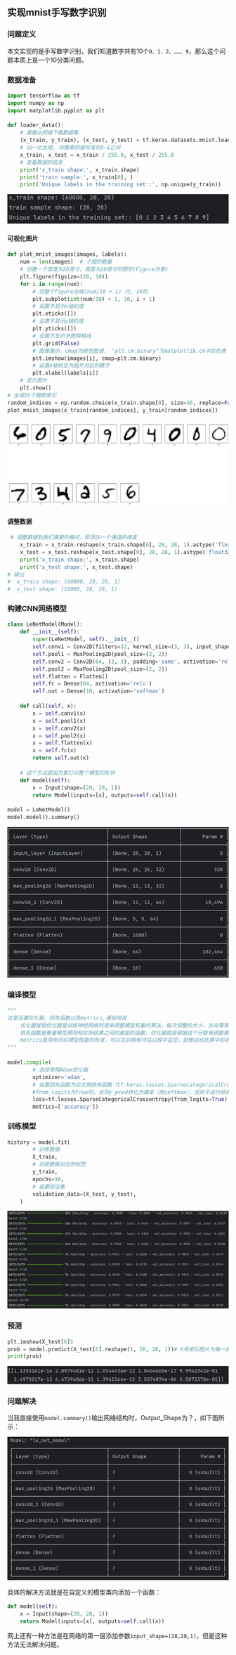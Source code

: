## 实现mnist手写数字识别

### 问题定义

本文实现的是手写数字识别，我们知道数字共有10个`0、1、2、……、9`，那么这个问题本质上是一个10分类问题。

### 数据准备

```python
import tensorflow as tf
import numpy as np
import matplotlib.pyplot as plt

def loader_data():
    # 直接从网络下载数据集
    (x_train, y_train), (x_test, y_test) = tf.keras.datasets.mnist.load_data()
    # 归一化处理, 将像素的值标准化0~1之间
    x_train, x_test = x_train / 255.0, x_test / 255.0
    # 查看数据的信息
    print('x_train shape:', x_train.shape)
    print('train sample:', x_train[0], )
    print('Unique labels in the training set::', np.unique(y_train))
```

![image-20240712093222685](assets/image-20240712093222685.png)

#### 可视化图片

```python
def plot_mnist_images(images, labels):
    num = len(images)  # 子图的数量
    # 创建一个宽度为20英寸、高度为10英寸的图形(Figure对象)
    plt.figure(figsize=(20, 10))
    for i in range(num):
        # 将整个figure分成(num/10 + 1) 行, 10列
        plt.subplot(int(num/10) + 1, 10, i + 1)
        # 设置不显示x轴刻度
        plt.xticks([])
        # 设置不显示y轴刻度
        plt.yticks([])
        # 设置不显示子图网格线
        plt.grid(False)
        # 图像展示，cmap为颜色图谱， "plt.cm.binary"为matplotlib.cm中的色表
        plt.imshow(images[i], cmap=plt.cm.binary)
        # 设置x轴标签为图片对应的数字
        plt.xlabel(labels[i])
    # 显示图片
    plt.show()
# 生成16个随即索引
random_indices = np.random.choice(x_train.shape[0], size=16, replace=False)
plot_mnist_images(x_train[random_indices], y_train[random_indices])
```

![image-20240712093403157](assets/image-20240712093403157.png)

#### 调整数据

```python
 # 调整数据到我们需要的格式，即添加一个通道的维度
    x_train = x_train.reshape(x_train.shape[0], 28, 28, 1).astype('float32')
    x_test = x_test.reshape(x_test.shape[0], 28, 28, 1).astype('float32')
    print('x_train shape:', x_train.shape)
    print('x_test shape:', x_test.shape)
# 输出 
#  x_train shape: (60000, 28, 28, 1)
#  x_test shape: (10000, 28, 28, 1)
```

### 构建CNN网络模型

```python
class LeNetModel(Model):
    def __init__(self):
        super(LeNetModel, self).__init__()
        self.conv1 = Conv2D(filters=32, kernel_size=(3, 3), input_shape=(28, 28, 1),padding='same', activation='relu')
        self.pool1 = MaxPooling2D(pool_size=(2, 2))
        self.conv2 = Conv2D(64, (3, 3), padding='same', activation='relu')
        self.pool2 = MaxPooling2D(pool_size=(2, 2))
        self.flatten = Flatten()
        self.fc = Dense(64, activation='relu')
        self.out = Dense(10, activation='softmax')

    def call(self, x):
        x = self.conv1(x)
        x = self.pool1(x)
        x = self.conv2(x)
        x = self.pool2(x)
        x = self.flatten(x)
        x = self.fc(x)
        return self.out(x)
	
    # 这个方法是因为要打印整个模型的形状
    def model(self):
        x = Input(shape=(28, 28, 1))
        return Model(inputs=[x], outputs=self.call(x))

model = LeNetModel()
model.model().summary()
```

![image-20240712102934449](assets/image-20240712102934449.png)

### 编译模型

```python
"""
这里设置优化器、损失函数以及metrics,通俗地说
	优化器就是优化器是训练神经网络时用来调整模型权重的算法，每次调整的大小、方向等等
	损失函数是衡量模型预测和实际结果之间的差距的函数，优化器就是根据这个分数来调整模型的
	metrics是用来评估模型性能的标准，可以在训练和评估过程中监控，就像运动比赛中的各项数据统计（比如得分、助攻、篮板等），用来衡量模型在特定方面的表现
"""

model.compile(
        # 选择使用Adam优化器
        optimizer='adam',
        # 设置损失函数为交叉熵损失函数（tf.keras.losses.SparseCategoricalCrossentropy()）
        #from_logits为True时，会将y_pred转化为概率（用softmax），否则不进行转换，通常情况下用True结果更稳定
        loss=tf.losses.SparseCategoricalCrossentropy(from_logits=True),
        metrics=['accuracy'])
```

### 训练模型

```python
history = model.fit(
        # 训练数据
        X_train,
        # 训练数据对应的标签
        y_train,
        epochs=10,
        # 设置验证集
        validation_data=(X_test, y_test),
    )
```

![image-20240712104313054](assets/image-20240712104313054.png)

### 预测

```python
plt.imshow(X_test[6])
prob = model.predict(X_test[6].reshape(1, 28, 28, 1))# 6号索引图片为每一类图片的几率，数字越大，out数字的可能性越大
print(prob)
```

![image-20240712105842449](assets/image-20240712105842449.png)

### 问题解决

当我直接使用`model.summary()`输出网络结构时，Output_Shape为？，如下图所示：

![image-20240712110350471](assets/image-20240712110350471.png)

具体的解决方法就是在自定义的模型类内添加一个函数：

```python
def model(self):
    x = Input(shape=(28, 28, 1))
    return Model(inputs=[x], outputs=self.call(x))
```

网上还有一种方法是在网络的第一层添加参数`input_shape=(28,28,1)`，但是这种方法无法解决问题。

